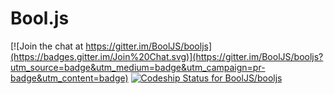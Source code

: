 # Bool.js

[![Join the chat at https://gitter.im/BoolJS/booljs](https://badges.gitter.im/Join%20Chat.svg)](https://gitter.im/BoolJS/booljs?utm_source=badge&utm_medium=badge&utm_campaign=pr-badge&utm_content=badge) [ ![Codeship Status for BoolJS/booljs](https://codeship.com/projects/39af8de0-db3c-0132-e370-5ad94843e341/status?branch=master)](https://codeship.com/projects/79577)
